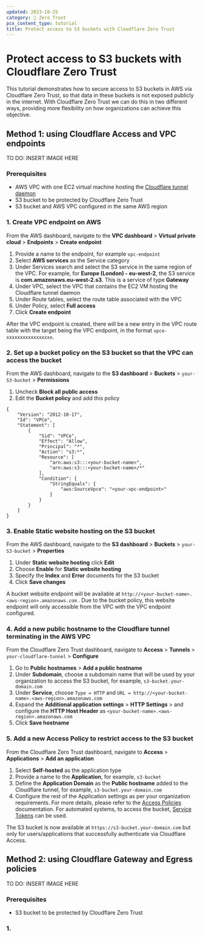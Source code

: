 ```yaml
---
updated: 2023-10-25
category: 🔐 Zero Trust
pcx_content_type: tutorial
title: Protect access to S3 buckets with Cloudflare Zero Trust
---
```


# Protect access to S3 buckets with Cloudflare Zero Trust

This tutorial demonstrates how to secure access to S3 buckets in AWS via Cloudflare Zero Trust, so that data in these buckets is not exposed publicly in the internet. With Cloudflare Zero Trust we can do this in two different ways, providing more flexibility on how organizations can achieve this objective.

## Method 1: using Cloudflare Access and VPC endpoints

TO DO: INSERT IMAGE HERE

### Prerequisites

- AWS VPC with one EC2 virtual machine hosting the [Cloudflare tunnel daemon](/cloudflare-one/connections/connect-networks/)
- S3 bucket to be protected by Cloudflare Zero Trust
- S3 bucket and AWS VPC configured in the same AWS region

### 1. Create VPC endpoint on AWS

From the AWS dashboard, navigate to the **VPC dashboard** > **Virtual private cloud** > **Endpoints** > **Create endpoint**
1. Provide a name to the endpoint, for example `vpc-endpoint`
2. Select **AWS services** as the Service category
3. Under Services search and select the S3 service in the same region of the VPC. For example, for **Europe (London) - eu-west-2**, the S3 service is **com.amazonaws.eu-west-2.s3**. This is a service of type **Gateway**
4. Under VPC, select the VPC that contains the EC2 VM hosting the Cloudflare tunnel daemon
5. Under Route tables, select the route table associated with the VPC
6. Under Policy, select **Full access**
7. Click **Create endpoint**

After the VPC endpoint is created, there will be a new entry in the VPC route table with the target being the VPC endpoint, in the format `vpce-xxxxxxxxxxxxxxxxx`.

### 2. Set up a bucket policy on the S3 bucket so that the VPC can access the bucket

From the AWS dashboard, navigate to the **S3 dashboard** > **Buckets** > `your-S3-bucket` > **Permissions**
1. Uncheck **Block all public access**
2. Edit the **Bucket policy** and add this policy
```
{
    "Version": "2012-10-17",
    "Id": "VPCe",
    "Statement": [
        {
            "Sid": "VPCe",
            "Effect": "Allow",
            "Principal": "*",
            "Action": "s3:*",
            "Resource": [
                "arn:aws:s3:::<your-bucket-name>",
                "arn:aws:s3:::<your-bucket-name>/*"
            ],
            "Condition": {
                "StringEquals": {
                    "aws:SourceVpce": "<your-vpc-endpoint>"
                }
            }
        }
    ]
}
   ```

### 3. Enable Static website hosting on the S3 bucket

From the AWS dashboard, navigate to the **S3 dashboard** > **Buckets** > `your-S3-bucket` > **Properties**
1. Under **Static website hosting** click **Edit**
2. Choose **Enable** for **Static website hosting**
3. Specify the **Index** and **Error** documents for the S3 bucket
4. Click **Save changes**

A bucket website endpoint will be available at `http://<your-bucket-name>.<aws-region>.amazonaws.com` . Due to the bucket policy, this website endpoint will only accessible from the VPC with the VPC endpoint configured.

### 4. Add a new public hostname to the Cloudflare tunnel terminating in the AWS VPC

From the Cloudflare Zero Trust dashboard, navigate to **Access** > **Tunnels** > `your-cloudflare-tunnel` > **Configure**
1. Go to **Public hostnames** > **Add a public hostname**
2. Under **Subdomain**, choose a subdomain name that will be used by your organization to access the S3 bucket, for example, `s3-bucket.your-domain.com`
3. Under **Service**, choose `Type = HTTP` and `URL = http://<your-bucket-name>.<aws-region>.amazonaws.com`
4. Expand the **Additional application settings** > **HTTP Settings** > and configure the **HTTP Host Header** as `<your-bucket-name>.<aws-region>.amazonaws.com` 
5. Click **Save hostname**

### 5. Add a new Access Policy to restrict access to the S3 bucket
From the Cloudflare Zero Trust dashboard, navigate to **Access** > **Applications** > **Add an application**
1. Select **Self-hosted** as the application type
2. Provide a name to the **Application**, for example, `s3-bucket`
3. Define the **Application Domain** as the **Public hostname** added to the Cloudflare tunnel, for example, `s3-bucket.your-domain.com`
4. Configure the rest of the Application settings as per your organization requirements. For more details, please refer to the [Access Policies](/cloudflare-one/policies/access/) documentation. For automated systems, to access the bucket, [Service Tokens](/cloudflare-one/identity/service-tokens/) can be used.

The S3 bucket is now available at `https://s3-bucket.your-domain.com` but only for users/applications that successfully authenticate via Cloudflare Access.

## Method 2: using Cloudflare Gateway and Egress policies

TO DO: INSERT IMAGE HERE

### Prerequisites

- S3 bucket to be protected by Cloudflare Zero Trust

### 1. 
